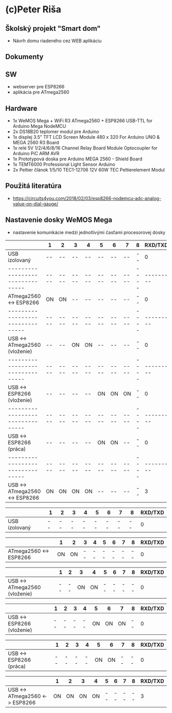 
# (c)Peter Riša

## Školský projekt "Smart dom"
 - Návrh domu riadeného cez WEB aplikáciu

## Dokumenty

## SW
 - webserver pre ESP8266
 - aplikácia pre ATmega2560
 
## Hardware
 - 1x WeMOS Mega + WiFi R3 ATmega2560 + ESP8266 USB-TTL for Arduino Mega NodeMCU
 - 2x DS18B20 teplomer modul pre Arduino
 - 1x displej 3.5" TFT LCD Screen Module 480 x 320 For Arduino UNO & MEGA 2560 R3 Board
 - 1x relé 5V 1/2/4/6/8/16 Channel Relay Board Module Optocoupler for Arduino PiC ARM AVR
 - 1x Prototypová doska pre Arduino MEGA 2560 - Shield Board
 - 1x TEMT6000 Professional Light Sensor Arduino 
 - 2x Peltier článok 1/5/10 TEC1-12706 12V 60W TEC Peltierelement Modul
 
## Použitá literatúra
 - https://circuits4you.com/2018/02/03/esp8266-nodemcu-adc-analog-value-on-dial-gauge/
 
 
## Nastavenie dosky WeMOS Mega

- nastavenie komunikácie medzi jednotlivými časťami procesorovej dosky

|	                             | 1  | 2  | 3  | 4  | 5  | 6  | 7  | 8  | RXD/TXD |
|--------------------------------|----|----|----|----|----|----|----|----|---------|
| USB izolovaný                  | -- | -- | -- | -- | -- | -- | -- | -- |    0    |
|--------------------------------|----|----|----|----|----|----|----|----|---------|
| ATmega2560 <-> ESP8266         | ON | ON | -- | -- | -- | -- | -- | -- |    0    |
|--------------------------------|----|----|----|----|----|----|----|----|---------|
| USB <-> ATmega2560 (vloženie)  | -- | -- | ON | ON | -- | -- | -- | -- |    0    |
|--------------------------------|----|----|----|----|----|----|----|----|---------|
| USB <-> ESP8266 (vloženie)     | -- | -- | -- | -- | ON | ON | ON | -- |    0    |
|--------------------------------|----|----|----|----|----|----|----|----|---------|
| USB <-> ESP8266 (práca)        | -- | -- | -- | -- | ON | ON | -- | -- |    0    |
|--------------------------------|----|----|----|----|----|----|----|----|---------|
| USB <-> ATmega2560 <-> ESP8266 | ON | ON | ON | ON | -- | -- | -- | -- |    3    |








|	                             | 1  | 2  | 3  | 4  | 5  | 6  | 7  | 8  | RXD/TXD |
|--------------------------------|----|----|----|----|----|----|----|----|---------|
| USB izolovaný                  | -- | -- | -- | -- | -- | -- | -- | -- |    0    |

|	                             | 1  | 2  | 3  | 4  | 5  | 6  | 7  | 8  | RXD/TXD |
|--------------------------------|----|----|----|----|----|----|----|----|---------|
| ATmega2560 <-> ESP8266         | ON | ON | -- | -- | -- | -- | -- | -- |    0    |

|	                             | 1  | 2  | 3  | 4  | 5  | 6  | 7  | 8  | RXD/TXD |
|--------------------------------|----|----|----|----|----|----|----|----|---------|
| USB <-> ATmega2560 (vloženie)  | -- | -- | ON | ON | -- | -- | -- | -- |    0    |

|	                             | 1  | 2  | 3  | 4  | 5  | 6  | 7  | 8  | RXD/TXD |
|--------------------------------|----|----|----|----|----|----|----|----|---------|
| USB <-> ESP8266 (vloženie)     | -- | -- | -- | -- | ON | ON | ON | -- |    0    |

|	                             | 1  | 2  | 3  | 4  | 5  | 6  | 7  | 8  | RXD/TXD |
|--------------------------------|----|----|----|----|----|----|----|----|---------|
| USB <-> ESP8266 (práca)        | -- | -- | -- | -- | ON | ON | -- | -- |    0    |


|	                             | 1  | 2  | 3  | 4  | 5  | 6  | 7  | 8  | RXD/TXD |
|--------------------------------|----|----|----|----|----|----|----|----|---------|
| USB <-> ATmega2560 <-> ESP8266 | ON | ON | ON | ON | -- | -- | -- | -- |    3    | 



 

